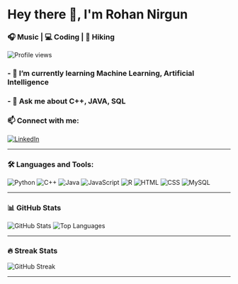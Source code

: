 # Hey there 👋, I'm Rohan Nirgun

### 🎧 Music | 💻 Coding | 🥾 Hiking

![Profile views](https://komarev.com/ghpvc/?username=nirgunrohan&color=blue)

### - 🌱 I’m currently learning Machine Learning, Artificial Intelligence
### - 💬 Ask me about C++, JAVA, SQL

### 📫 Connect with me:
[![LinkedIn](https://img.shields.io/badge/LinkedIn-Connect-blue?style=for-the-badge&logo=linkedin)](linkedin.com/in/rohan-nirgun-149a20156)

---

### 🛠️ Languages and Tools:
![Python](https://img.shields.io/badge/Python-FFD43B?style=for-the-badge&logo=python&logoColor=blue)
![C++]([https://img.shields.io/badge/C++-00599C?style=for-the-badge&logo=cplusplus&logoColor=white](https://www.w3schools.com/cpp/))
![Java](https://img.shields.io/badge/Java-ED8B00?style=for-the-badge&logo=java&logoColor=white)
![JavaScript](https://img.shields.io/badge/JavaScript-F7DF1E?style=for-the-badge&logo=javascript&logoColor=black)
![R](https://img.shields.io/badge/R-276DC3?style=for-the-badge&logo=r&logoColor=white)
![HTML](https://img.shields.io/badge/HTML5-E34F26?style=for-the-badge&logo=html5&logoColor=white)
![CSS](https://img.shields.io/badge/CSS3-1572B6?style=for-the-badge&logo=css3&logoColor=white)
![MySQL](https://img.shields.io/badge/MySQL-4479A1?style=for-the-badge&logo=mysql&logoColor=white)

---

### **📊 GitHub Stats**
![GitHub Stats](https://github-readme-stats.vercel.app/api?username=nirgunrohan&show_icons=true&theme=dark)
![Top Languages](https://github-readme-stats.vercel.app/api/top-langs/?username=nirgunrohan&layout=compact&theme=dark)

---

### **🔥 Streak Stats**
![GitHub Streak](https://streak-stats.demolab.com/?user=nirgunrohan&theme=dark)

---


<!--
- 🔭 I’m currently working on ...
- 🌱 I’m currently learning Machine Learning, Artificial Intelligence
- 👯 I’m looking to collaborate on ...
- 🤔 I’m looking for help with ...
- 💬 Ask me about C++, JAVA, SQL
- 📫 How to reach me: ...
- 😄 Pronouns: ...
- ⚡ Fun fact: ...

[![Instagram](https://img.shields.io/badge/Instagram-Follow-pink?style=for-the-badge&logo=instagram)](your-instagram-url)
![PostgreSQL](https://img.shields.io/badge/PostgreSQL-336791?style=for-the-badge&logo=postgresql&logoColor=white)
![Power BI](https://img.shields.io/badge/Power%20BI-F2C811?style=for-the-badge&logo=power-bi&logoColor=black)
![Tableau](https://img.shields.io/badge/Tableau-E97627?style=for-the-badge&logo=tableau&logoColor=white)
-->

